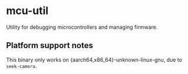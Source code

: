 # mcu-util

Utility for debugging microcontrollers and managing firmware.

## Platform support notes

This binary only works on {aarch64,x86_64}-unknown-linux-gnu, due to `seek-camera`.
